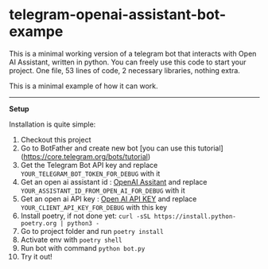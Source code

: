 # telegram-openai-assistant-bot-exampe

  
This is a minimal working version of a telegram bot that interacts with Open AI Assistant, written in python.
You can freely use this code to start your project. One file, 53 lines of code, 2 necessary libraries, nothing extra.

This is a minimal example of how it can work.

----
**Setup**

Installation is quite simple:

 1. Checkout this project
 2. Go to BotFather and create new bot [you can use this tutorial] (https://core.telegram.org/bots/tutorial)
 3. Get the Telegram Bot API key and replace `YOUR_TELEGRAM_BOT_TOKEN_FOR_DEBUG` with it
 4. Get an open ai assistant id :  [OpenAI Assitant](https://platform.openai.com/assistants) and replace `YOUR_ASSISTANT_ID_FROM_OPEN_AI_FOR_DEBUG` with it
 5. Get an open ai API key :  [Open AI API KEY](https://platform.openai.com/api-keys) and replace `YOUR_CLIENT_API_KEY_FOR_DEBUG` with this key
 6.  Install poetry, if not done yet: `curl -sSL https://install.python-poetry.org | python3 -` 
 7. Go to project folder and run `poetry install`
 8. Activate env with `poetry shell`
 9. Run bot with command `python bot.py`
 10. Try it out!  

